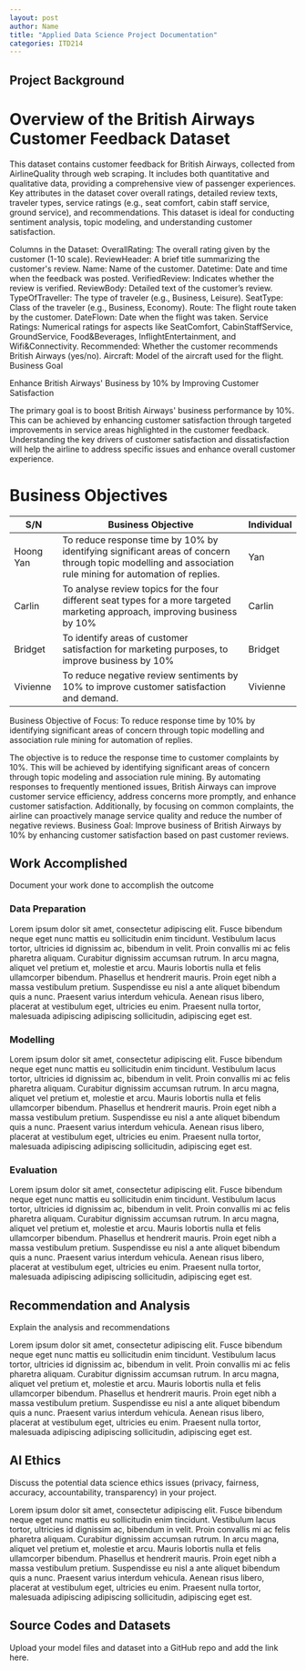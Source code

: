 ```yaml
---
layout: post
author: Name
title: "Applied Data Science Project Documentation"
categories: ITD214
---
```

## Project Background

# Overview of the British Airways Customer Feedback Dataset

This dataset contains customer feedback for British Airways, collected from AirlineQuality through web scraping. It includes both quantitative and qualitative data, providing a comprehensive view of passenger experiences. Key attributes in the dataset cover overall ratings, detailed review texts, traveler types, service ratings (e.g., seat comfort, cabin staff service, ground service), and recommendations. This dataset is ideal for conducting sentiment analysis, topic modeling, and understanding customer satisfaction.

Columns in the Dataset:
OverallRating: The overall rating given by the customer (1-10 scale).
ReviewHeader: A brief title summarizing the customer's review.
Name: Name of the customer.
Datetime: Date and time when the feedback was posted.
VerifiedReview: Indicates whether the review is verified.
ReviewBody: Detailed text of the customer’s review.
TypeOfTraveller: The type of traveler (e.g., Business, Leisure).
SeatType: Class of the traveler (e.g., Business, Economy).
Route: The flight route taken by the customer.
DateFlown: Date when the flight was taken.
Service Ratings: Numerical ratings for aspects like SeatComfort, CabinStaffService, GroundService, Food&Beverages, InflightEntertainment, and Wifi&Connectivity.
Recommended: Whether the customer recommends British Airways (yes/no).
Aircraft: Model of the aircraft used for the flight.
Business Goal

Enhance British Airways' Business by 10% by Improving Customer Satisfaction

The primary goal is to boost British Airways' business performance by 10%. This can be achieved by enhancing customer satisfaction through targeted improvements in service areas highlighted in the customer feedback. Understanding the key drivers of customer satisfaction and dissatisfaction will help the airline to address specific issues and enhance overall customer experience.

# Business Objectives

| S/N                    | Business Objective                | Individual  |
|------------------------|-----------------------------------|--------|
| Hoong Yan              | To reduce response time by 10% by identifying significant areas of concern through topic modelling and association rule mining for automation of replies. | Yan   |
| Carlin                 | To analyse review topics for the four different seat types for a more targeted marketing approach, improving business by 10%           | Carlin   |
| Bridget                | To identify areas of customer satisfaction for marketing purposes, to improve business by 10% | Bridget   |
| Vivienne               | To reduce negative review sentiments by 10% to improve customer satisfaction and demand.  | Vivienne   |

Business Objective of Focus: To reduce response time by 10% by identifying significant areas of concern through topic modelling and association rule mining for automation of replies.

The objective is to reduce the response time to customer complaints by 10%. This will be achieved by identifying significant areas of concern through topic modeling and association rule mining. By automating responses to frequently mentioned issues, British Airways can improve customer service efficiency, address concerns more promptly, and enhance customer satisfaction. Additionally, by focusing on common complaints, the airline can proactively manage service quality and reduce the number of negative reviews.
Business Goal: Improve business of British Airways by 10% by enhancing customer satisfaction based on past customer reviews. 

## Work Accomplished
Document your work done to accomplish the outcome

### Data Preparation
Lorem ipsum dolor sit amet, consectetur adipiscing elit. Fusce bibendum neque eget nunc mattis eu sollicitudin enim tincidunt. Vestibulum lacus tortor, ultricies id dignissim ac, bibendum in velit. Proin convallis mi ac felis pharetra aliquam. Curabitur dignissim accumsan rutrum. In arcu magna, aliquet vel pretium et, molestie et arcu. Mauris lobortis nulla et felis ullamcorper bibendum. Phasellus et hendrerit mauris. Proin eget nibh a massa vestibulum pretium. Suspendisse eu nisl a ante aliquet bibendum quis a nunc. Praesent varius interdum vehicula. Aenean risus libero, placerat at vestibulum eget, ultricies eu enim. Praesent nulla tortor, malesuada adipiscing adipiscing sollicitudin, adipiscing eget est.

### Modelling
Lorem ipsum dolor sit amet, consectetur adipiscing elit. Fusce bibendum neque eget nunc mattis eu sollicitudin enim tincidunt. Vestibulum lacus tortor, ultricies id dignissim ac, bibendum in velit. Proin convallis mi ac felis pharetra aliquam. Curabitur dignissim accumsan rutrum. In arcu magna, aliquet vel pretium et, molestie et arcu. Mauris lobortis nulla et felis ullamcorper bibendum. Phasellus et hendrerit mauris. Proin eget nibh a massa vestibulum pretium. Suspendisse eu nisl a ante aliquet bibendum quis a nunc. Praesent varius interdum vehicula. Aenean risus libero, placerat at vestibulum eget, ultricies eu enim. Praesent nulla tortor, malesuada adipiscing adipiscing sollicitudin, adipiscing eget est.

### Evaluation
Lorem ipsum dolor sit amet, consectetur adipiscing elit. Fusce bibendum neque eget nunc mattis eu sollicitudin enim tincidunt. Vestibulum lacus tortor, ultricies id dignissim ac, bibendum in velit. Proin convallis mi ac felis pharetra aliquam. Curabitur dignissim accumsan rutrum. In arcu magna, aliquet vel pretium et, molestie et arcu. Mauris lobortis nulla et felis ullamcorper bibendum. Phasellus et hendrerit mauris. Proin eget nibh a massa vestibulum pretium. Suspendisse eu nisl a ante aliquet bibendum quis a nunc. Praesent varius interdum vehicula. Aenean risus libero, placerat at vestibulum eget, ultricies eu enim. Praesent nulla tortor, malesuada adipiscing adipiscing sollicitudin, adipiscing eget est.

## Recommendation and Analysis
Explain the analysis and recommendations

Lorem ipsum dolor sit amet, consectetur adipiscing elit. Fusce bibendum neque eget nunc mattis eu sollicitudin enim tincidunt. Vestibulum lacus tortor, ultricies id dignissim ac, bibendum in velit. Proin convallis mi ac felis pharetra aliquam. Curabitur dignissim accumsan rutrum. In arcu magna, aliquet vel pretium et, molestie et arcu. Mauris lobortis nulla et felis ullamcorper bibendum. Phasellus et hendrerit mauris. Proin eget nibh a massa vestibulum pretium. Suspendisse eu nisl a ante aliquet bibendum quis a nunc. Praesent varius interdum vehicula. Aenean risus libero, placerat at vestibulum eget, ultricies eu enim. Praesent nulla tortor, malesuada adipiscing adipiscing sollicitudin, adipiscing eget est.

## AI Ethics
Discuss the potential data science ethics issues (privacy, fairness, accuracy, accountability, transparency) in your project. 

Lorem ipsum dolor sit amet, consectetur adipiscing elit. Fusce bibendum neque eget nunc mattis eu sollicitudin enim tincidunt. Vestibulum lacus tortor, ultricies id dignissim ac, bibendum in velit. Proin convallis mi ac felis pharetra aliquam. Curabitur dignissim accumsan rutrum. In arcu magna, aliquet vel pretium et, molestie et arcu. Mauris lobortis nulla et felis ullamcorper bibendum. Phasellus et hendrerit mauris. Proin eget nibh a massa vestibulum pretium. Suspendisse eu nisl a ante aliquet bibendum quis a nunc. Praesent varius interdum vehicula. Aenean risus libero, placerat at vestibulum eget, ultricies eu enim. Praesent nulla tortor, malesuada adipiscing adipiscing sollicitudin, adipiscing eget est.

## Source Codes and Datasets
Upload your model files and dataset into a GitHub repo and add the link here. 
